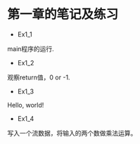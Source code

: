 # 第一章的笔记及练习
* Ex1_1

main程序的运行.

* Ex1_2

观察return值，0 or -1.

* Ex1_3

Hello, world!

* Ex1_4

写入一个流数据，将输入的两个数做乘法运算。
